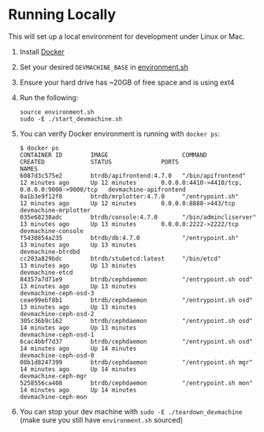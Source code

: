 # Running Locally

This will set up a local environment for development under Linux or Mac.

1. Install [Docker](https://www.docker.com/)
2. Set your desired `DEVMACHINE_BASE` in [environment.sh](environment.sh)
3. Ensure your hard drive has ~20GB of free space and is using ext4
4. Run the following:

    ```
    source environment.sh
    sudo -E ./start_devmachine.sh
    ```

5. You can verify Docker environment is running with `docker ps`:

    ```
    $ docker ps
    CONTAINER ID        IMAGE                     COMMAND                 CREATED             STATUS              PORTS                                            NAMES
    6087d3c575e2        btrdb/apifrontend:4.7.0   "/bin/apifrontend"      12 minutes ago      Up 12 minutes       0.0.0.0:4410->4410/tcp, 0.0.0.0:9000->9000/tcp   devmachine-apifrontend
    0a1b3e9f12f8        btrdb/mrplotter:4.7.0     "/entrypoint.sh"        12 minutes ago      Up 12 minutes       0.0.0.0:8888->443/tcp                            devmachine-mrplotter
    035e68238adc        btrdb/console:4.7.0       "/bin/admincliserver"   13 minutes ago      Up 13 minutes       0.0.0.0:2222->2222/tcp                           devmachine-console
    f5430854a235        btrdb/db:4.7.0            "/entrypoint.sh"        13 minutes ago      Up 13 minutes                                                        devmachine-btrdbd
    cc203a829bdc        btrdb/stubetcd:latest     "/bin/etcd"             13 minutes ago      Up 13 minutes                                                        devmachine-etcd
    84357a7d71e9        btrdb/cephdaemon          "/entrypoint.sh osd"    13 minutes ago      Up 13 minutes                                                        devmachine-ceph-osd-3
    ceae99ebf8b1        btrdb/cephdaemon          "/entrypoint.sh osd"    13 minutes ago      Up 13 minutes                                                        devmachine-ceph-osd-2
    305c36b9c162        btrdb/cephdaemon          "/entrypoint.sh osd"    14 minutes ago      Up 13 minutes                                                        devmachine-ceph-osd-1
    6cac4bbf7d37        btrdb/cephdaemon          "/entrypoint.sh osd"    14 minutes ago      Up 14 minutes                                                        devmachine-ceph-osd-0
    08b1d8247399        btrdb/cephdaemon          "/entrypoint.sh mgr"    14 minutes ago      Up 14 minutes                                                        devmachine-ceph-mgr
    5258556ca408        btrdb/cephdaemon          "/entrypoint.sh mon"    14 minutes ago      Up 14 minutes                                                        devmachine-ceph-mon
    ```

6. You can stop your dev machine with `sudo -E ./teardown_devmachine` (make sure you still have `environment.sh` sourced)
